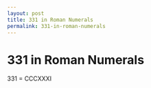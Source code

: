 ```yaml
---
layout: post
title: 331 in Roman Numerals
permalink: 331-in-roman-numerals
---
```


# 331 in Roman Numerals

331 = CCCXXXI
